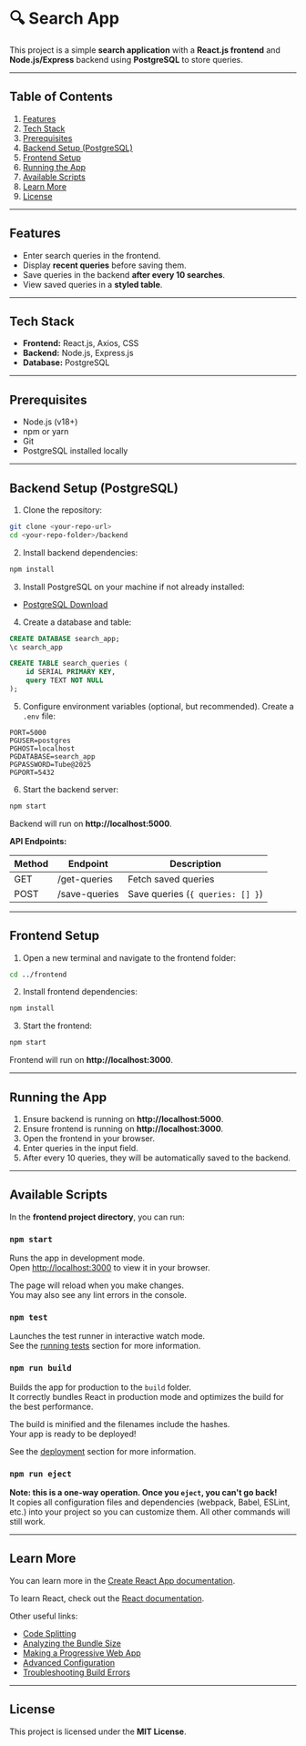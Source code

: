 # 🔍 Search App

This project is a simple **search application** with a **React.js frontend** and **Node.js/Express** backend using **PostgreSQL** to store queries.

---

## **Table of Contents**

1. [Features](#features)  
2. [Tech Stack](#tech-stack)  
3. [Prerequisites](#prerequisites)  
4. [Backend Setup (PostgreSQL)](#backend-setup-postgresql)  
5. [Frontend Setup](#frontend-setup)  
6. [Running the App](#running-the-app)  
7. [Available Scripts](#available-scripts)  
8. [Learn More](#learn-more)  
9. [License](#license)  

---

## **Features**

- Enter search queries in the frontend.  
- Display **recent queries** before saving them.  
- Save queries in the backend **after every 10 searches**.  
- View saved queries in a **styled table**.  

---

## **Tech Stack**

- **Frontend:** React.js, Axios, CSS  
- **Backend:** Node.js, Express.js  
- **Database:** PostgreSQL  

---

## **Prerequisites**

- Node.js (v18+)  
- npm or yarn  
- Git  
- PostgreSQL installed locally

---

## **Backend Setup (PostgreSQL)**

1. Clone the repository:

```bash
git clone <your-repo-url>
cd <your-repo-folder>/backend
```

2. Install backend dependencies:

```bash
npm install
```

3. Install PostgreSQL on your machine if not already installed:  
- [PostgreSQL Download](https://www.postgresql.org/download/)

4. Create a database and table:

```sql
CREATE DATABASE search_app;
\c search_app

CREATE TABLE search_queries (
    id SERIAL PRIMARY KEY,
    query TEXT NOT NULL
);
```

5. Configure environment variables (optional, but recommended). Create a `.env` file:

```
PORT=5000
PGUSER=postgres
PGHOST=localhost
PGDATABASE=search_app
PGPASSWORD=Tube@2025
PGPORT=5432
```

6. Start the backend server:

```bash
npm start
```

Backend will run on **http://localhost:5000**.

**API Endpoints:**

| Method | Endpoint          | Description                  |
|--------|-----------------|------------------------------|
| GET    | /get-queries     | Fetch saved queries          |
| POST   | /save-queries    | Save queries (`{ queries: [] }`) |

---

## **Frontend Setup**

1. Open a new terminal and navigate to the frontend folder:

```bash
cd ../frontend
```

2. Install frontend dependencies:

```bash
npm install
```

3. Start the frontend:

```bash
npm start
```

Frontend will run on **http://localhost:3000**.

---

## **Running the App**

1. Ensure backend is running on **http://localhost:5000**.  
2. Ensure frontend is running on **http://localhost:3000**.  
3. Open the frontend in your browser.  
4. Enter queries in the input field.  
5. After every 10 queries, they will be automatically saved to the backend.  

---

## **Available Scripts**

In the **frontend project directory**, you can run:

### `npm start`

Runs the app in development mode.  
Open [http://localhost:3000](http://localhost:3000) to view it in your browser.  

The page will reload when you make changes.  
You may also see any lint errors in the console.

### `npm test`

Launches the test runner in interactive watch mode.  
See the [running tests](https://facebook.github.io/create-react-app/docs/running-tests) section for more information.

### `npm run build`

Builds the app for production to the `build` folder.  
It correctly bundles React in production mode and optimizes the build for the best performance.  

The build is minified and the filenames include the hashes.  
Your app is ready to be deployed!  

See the [deployment](https://facebook.github.io/create-react-app/docs/deployment) section for more information.

### `npm run eject`

**Note: this is a one-way operation. Once you `eject`, you can't go back!**  
It copies all configuration files and dependencies (webpack, Babel, ESLint, etc.) into your project so you can customize them. All other commands will still work.  

---

## **Learn More**

You can learn more in the [Create React App documentation](https://facebook.github.io/create-react-app/docs/getting-started).  

To learn React, check out the [React documentation](https://reactjs.org/).  

Other useful links:  

- [Code Splitting](https://facebook.github.io/create-react-app/docs/code-splitting)  
- [Analyzing the Bundle Size](https://facebook.github.io/create-react-app/docs/analyzing-the-bundle-size)  
- [Making a Progressive Web App](https://facebook.github.io/create-react-app/docs/making-a-progressive-web-app)  
- [Advanced Configuration](https://facebook.github.io/create-react-app/docs/advanced-configuration)  
- [Troubleshooting Build Errors](https://facebook.github.io/create-react-app/docs/troubleshooting#npm-run-build-fails-to-minify)  

---

## **License**

This project is licensed under the **MIT License**.
